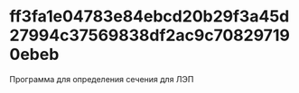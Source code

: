 # ff3fa1e04783e84ebcd20b29f3a45d27994c37569838df2ac9c708297190ebeb
Программа для определения сечения для ЛЭП
